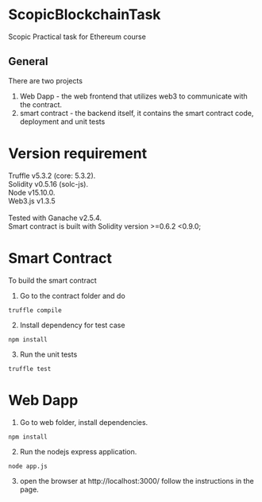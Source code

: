 # ScopicBlockchainTask
Scopic Practical task for Ethereum course

## General
There are two projects
1. Web Dapp - the web frontend that utilizes web3 to communicate with the contract.
2. smart contract - the backend itself, it contains the smart contract code, deployment and unit tests

# Version requirement

Truffle v5.3.2 (core: 5.3.2). <br/>
Solidity v0.5.16 (solc-js). <br/>
Node v15.10.0. <br/>
Web3.js v1.3.5  <br/>
<br/>
Tested with Ganache v2.5.4. <br/>
Smart contract is built with Solidity version >=0.6.2 <0.9.0;  <br/>

# Smart Contract
To build the smart contract
1. Go to the contract folder and do
```
truffle compile
```
2. Install dependency for test case
```
npm install
```
3. Run the unit tests
```
truffle test
```

# Web Dapp
1. Go to web folder, install dependencies.
```
npm install
```
2. Run the nodejs express application.
```
node app.js
```
3. open the browser at http://localhost:3000/
follow the instructions in the page.


